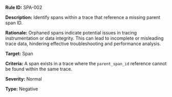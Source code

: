 **Rule ID:** SPA-002

**Description:** Identify spans within a trace that reference a missing parent span ID.

**Rationale:** Orphaned spans indicate potential issues in tracing instrumentation or data integrity. This can lead to incomplete or misleading trace data, hindering effective troubleshooting and performance analysis.

**Target:** Span

**Criteria:** A span exists in a trace where the `parent_span_id` reference cannot be found within the same trace.

**Severity:** Normal

**Type:** Negative  
